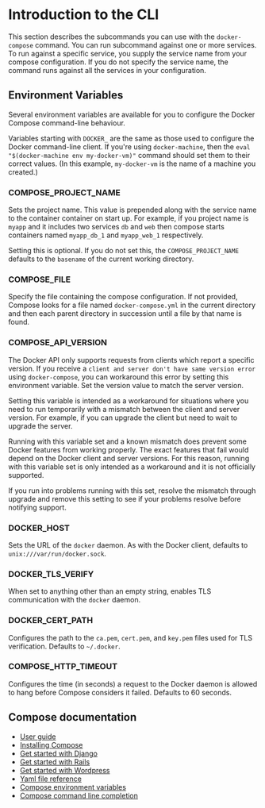 <!--[metadata]>
+++
title = "Introduction to the CLI"
description = "Introduction to the CLI"
keywords = ["fig, composition, compose, docker, orchestration, cli,  reference"]
[menu.main]
parent = "smn_compose_cli"
weight=-2
+++
<![end-metadata]-->


# Introduction to the CLI

This section describes the subcommands you can use with the `docker-compose` command.  You can run subcommand against one or more services. To run against a specific service, you supply the service name from your compose configuration. If you do not specify the service name, the command runs against all the services in your configuration.

## Environment Variables

Several environment variables are available for you to configure the Docker Compose command-line behaviour.

Variables starting with `DOCKER_` are the same as those used to configure the
Docker command-line client. If you're using `docker-machine`, then the `eval "$(docker-machine env my-docker-vm)"` command should set them to their correct values. (In this example, `my-docker-vm` is the name of a machine you created.)

### COMPOSE\_PROJECT\_NAME

Sets the project name. This value is prepended along with the service name to the container container on start up. For example, if you project name is `myapp` and it includes two services `db` and `web` then compose starts containers named  `myapp_db_1` and `myapp_web_1` respectively.

Setting this is optional. If you do not set this, the `COMPOSE_PROJECT_NAME` defaults to the `basename` of the current working directory.

### COMPOSE\_FILE

Specify the file containing the compose configuration. If not provided, Compose looks for a file named  `docker-compose.yml` in the current directory and then each parent directory in succession until a file by that name is found.

### COMPOSE\_API\_VERSION

The Docker API only supports requests from clients which report a specific
version. If you receive a `client and server don't have same version error` using
`docker-compose`, you can workaround this error by setting this environment
variable. Set the version value to match the server version.

Setting this variable is intended as a workaround for situations where you need
to run temporarily with a mismatch between the client and server version. For
example, if you can upgrade the client but need to wait to upgrade the server.

Running with this variable set and a known mismatch does prevent some Docker
features from working properly. The exact features that fail would depend on the
Docker client and server versions. For this reason, running with this variable
set is only intended as a workaround and it is not officially supported.

If you run into problems running with this set, resolve the mismatch through
upgrade and remove this setting to see if your problems resolve before notifying
support.

### DOCKER\_HOST

Sets the URL of the `docker` daemon. As with the Docker client, defaults to `unix:///var/run/docker.sock`.

### DOCKER\_TLS\_VERIFY

When set to anything other than an empty string, enables TLS communication with
the `docker` daemon.

### DOCKER\_CERT\_PATH

Configures the path to the `ca.pem`, `cert.pem`, and `key.pem` files used for TLS verification. Defaults to `~/.docker`.

### COMPOSE\_HTTP\_TIMEOUT

Configures the time (in seconds) a request to the Docker daemon is allowed to hang before Compose considers
it failed. Defaults to 60 seconds.







## Compose documentation

- [User guide](/)
- [Installing Compose](install.md)
- [Get started with Django](django.md)
- [Get started with Rails](rails.md)
- [Get started with Wordpress](wordpress.md)
- [Yaml file reference](yml.md)
- [Compose environment variables](env.md)
- [Compose command line completion](completion.md)
